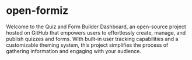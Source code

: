 # open-formiz
Welcome to the Quiz and Form Builder Dashboard, an open-source project hosted on GitHub that empowers users to effortlessly create, manage, and publish quizzes and forms. With built-in user tracking capabilities and a customizable theming system, this project simplifies the process of gathering information and engaging with your audience.
